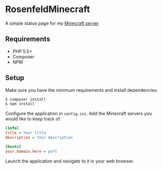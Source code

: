 # RosenfeldMinecraft

A simple status page for my [Minecraft server](https://minecraft.rosenfeld.xyz)

## Requirements

- PHP 5.5+
- Composer
- NPM

## Setup

Make sure you have the minimum requirements and install dependencies.

```bash
$ composer install
$ npm install
```

Configure the application in `config.ini`. Add the Minecraft servers you would like to keep track of.

```ini
[info]
title = Your title
description = Your description

[hosts]
your.domain.here = port
```

Launch the application and navigate to it in your web browser.
